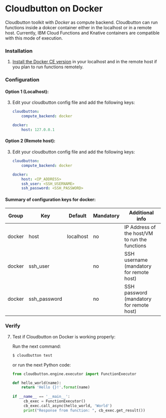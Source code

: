 # Cloudbutton on Docker

Cloudbutton toolkit with *Docker* as compute backend. Cloudbutton can run functions inside a dokcer container either in the localhost or in a remote host. Currently, IBM Cloud Functions and Knative containers are compatible with this mode of execution.


### Installation

1. [Install the Docker CE version](https://docs.docker.com/get-docker/) in your localhost and in the remote host if you plan to run functions remotely.


### Configuration

#### Option 1 (Localhost):

3. Edit your cloudbutton config file and add the following keys:

   ```yaml
   cloudbutton:
       compute_backend: docker

   docker:
       host: 127.0.0.1
   ```


#### Option 2 (Remote host):

3. Edit your cloudbutton config file and add the following keys:

   ```yaml
   cloudbutton:
       compute_backend: docker

   docker:
       host: <IP_ADDRESS>
       ssh_user: <SSH_USERNAME>
       ssh_password: <SSH_PASSWORD>
   ```

#### Summary of configuration keys for docker:

|Group|Key|Default|Mandatory|Additional info|
|---|---|---|---|---|
|docker | host | localhost |no | IP Address of the host/VM to run the functions |
|docker | ssh_user | |no | SSH username (mandatory for remote host)|
|docker | ssh_password | |no | SSH password (mandatory for remote host)|


### Verify

7. Test if Cloudbutton on Docker is working properly:

   Run the next command:
   
   ```bash
   $ cloudbutton test
   ```
   
   or run the next Python code:
   
   ```python
   from cloudbutton.engine.executor import FunctionExecutor
   
   def hello_world(name):
       return 'Hello {}!'.format(name)
    
   if __name__ == '__main__':
        cb_exec = FunctionExecutor()
        cb_exec.call_async(hello_world, 'World')
        print("Response from function: ", cb_exec.get_result())
   ```
